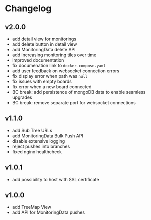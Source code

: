 # Changelog

## v2.0.0

* add detail view for monitorings
* add delete button in detail view
* add MonitoringData delete API
* add increasing monitoring tiles over time
* improved documentation
* fix documenation link to `docker-compose.yaml`
* add user feedback on websocket connection errors
* fix display error when path was `null`
* fix issues with empty boards
* fix error when a new board connected
* BC break: add persistence of mongoDB data to enable seamless upgrades
* BC break: remove separate port for websocket connections

## v1.1.0

* add Sub Tree URLs
* add MonitoringData Bulk Push API
* disable extensive logging
* reject pushes into branches
* fixed nginx healthcheck

## v1.0.1

* add possibility to host with SSL certificate

## v1.0.0

* add TreeMap View
* add API for MonitoringData pushes
